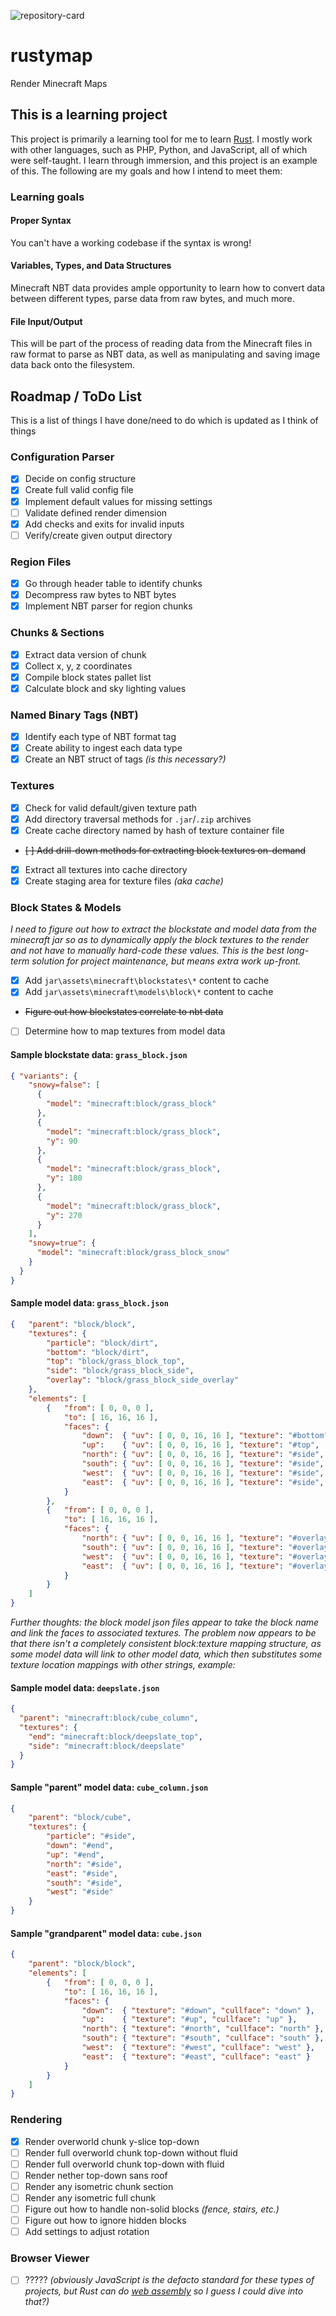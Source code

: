 ![repository-card](repository-card.png)

# rustymap
Render Minecraft Maps

## This is a learning project

This project is primarily a learning tool for me to learn [Rust](https://doc.rust-lang.org/book/). I mostly work with other languages, such as PHP, Python, and JavaScript, all of which were self-taught. I learn through immersion, and this project is an example of this. The following are my goals and how I intend to meet them:

### Learning goals

#### Proper Syntax
You can't have a working codebase if the syntax is wrong!

#### Variables, Types, and Data Structures
Minecraft NBT data provides ample opportunity to learn how to convert data between different types, parse data from raw bytes, and much more.

#### File Input/Output
This will be part of the process of reading data from the Minecraft files in raw format to parse as NBT data, as well as manipulating and saving image data back onto the filesystem.

## Roadmap / ToDo List
This is a list of things I have done/need to do which is updated as I think of things

### Configuration Parser
- [x] Decide on config structure
- [x] Create full valid config file
- [x] Implement default values for missing settings
- [ ] Validate defined render dimension
- [x] Add checks and exits for invalid inputs
- [ ] Verify/create given output directory

### Region Files
- [x] Go through header table to identify chunks
- [x] Decompress raw bytes to NBT bytes
- [x] Implement NBT parser for region chunks

### Chunks & Sections
- [x] Extract data version of chunk
- [x] Collect x, y, z coordinates
- [x] Compile block states pallet list
- [x] Calculate block and sky lighting values

### Named Binary Tags (NBT)
- [x] Identify each type of NBT format tag
- [x] Create ability to ingest each data type
- [x] Create an NBT struct of tags _(is this necessary?)_

### Textures
- [x] Check for valid default/given texture path
- [x] Add directory traversal methods for `.jar`/`.zip` archives
- [x] Create cache directory named by hash of texture container file
- ~~[ ] Add drill-down methods for extracting block textures on-demand~~
- [x] Extract all textures into cache directory
- [x] Create staging area for texture files _(aka cache)_

### Block States & Models

_I need to figure out how to extract the blockstate and model data from the minecraft jar so as to dynamically apply the
block textures to the render and not have to manually hard-code these values. This is the best long-term solution for
project maintenance, but means extra work up-front._

- [x] Add `jar\assets\minecraft\blockstates\*` content to cache
- [x] Add `jar\assets\minecraft\models\block\*` content to cache
- ~~Figure out how blockstates correlate to nbt data~~
- [ ] Determine how to map textures from model data
 
#### Sample blockstate data: `grass_block.json`

```json
{ "variants": {
    "snowy=false": [
      {
        "model": "minecraft:block/grass_block"
      },
      {
        "model": "minecraft:block/grass_block",
        "y": 90
      },
      {
        "model": "minecraft:block/grass_block",
        "y": 180
      },
      {
        "model": "minecraft:block/grass_block",
        "y": 270
      }
    ],
    "snowy=true": {
      "model": "minecraft:block/grass_block_snow"
    }
  }
}
```

#### Sample model data: `grass_block.json`

```json
{   "parent": "block/block",
    "textures": {
        "particle": "block/dirt",
        "bottom": "block/dirt",
        "top": "block/grass_block_top",
        "side": "block/grass_block_side",
        "overlay": "block/grass_block_side_overlay"
    },
    "elements": [
        {   "from": [ 0, 0, 0 ],
            "to": [ 16, 16, 16 ],
            "faces": {
                "down":  { "uv": [ 0, 0, 16, 16 ], "texture": "#bottom", "cullface": "down" },
                "up":    { "uv": [ 0, 0, 16, 16 ], "texture": "#top",    "cullface": "up", "tintindex": 0 },
                "north": { "uv": [ 0, 0, 16, 16 ], "texture": "#side",   "cullface": "north" },
                "south": { "uv": [ 0, 0, 16, 16 ], "texture": "#side",   "cullface": "south" },
                "west":  { "uv": [ 0, 0, 16, 16 ], "texture": "#side",   "cullface": "west" },
                "east":  { "uv": [ 0, 0, 16, 16 ], "texture": "#side",   "cullface": "east" }
            }
        },
        {   "from": [ 0, 0, 0 ],
            "to": [ 16, 16, 16 ],
            "faces": {
                "north": { "uv": [ 0, 0, 16, 16 ], "texture": "#overlay", "tintindex": 0, "cullface": "north" },
                "south": { "uv": [ 0, 0, 16, 16 ], "texture": "#overlay", "tintindex": 0, "cullface": "south" },
                "west":  { "uv": [ 0, 0, 16, 16 ], "texture": "#overlay", "tintindex": 0, "cullface": "west" },
                "east":  { "uv": [ 0, 0, 16, 16 ], "texture": "#overlay", "tintindex": 0, "cullface": "east" }
            }
        }
    ]
}

```

_Further thoughts: the block model json files appear to take the block name and link the faces to associated textures.
The problem now appears to be that there isn't a completely consistent block:texture mapping structure, as some model
data will link to other model data, which then substitutes some texture location mappings with other strings, example:_

#### Sample model data: `deepslate.json`

```json
{
  "parent": "minecraft:block/cube_column",
  "textures": {
    "end": "minecraft:block/deepslate_top",
    "side": "minecraft:block/deepslate"
  }
}
```

#### Sample "parent" model data: `cube_column.json`
```json
{
    "parent": "block/cube",
    "textures": {
        "particle": "#side",
        "down": "#end",
        "up": "#end",
        "north": "#side",
        "east": "#side",
        "south": "#side",
        "west": "#side"
    }
}
```

#### Sample "grandparent" model data: `cube.json`

```json
{
    "parent": "block/block",
    "elements": [
        {   "from": [ 0, 0, 0 ],
            "to": [ 16, 16, 16 ],
            "faces": {
                "down":  { "texture": "#down", "cullface": "down" },
                "up":    { "texture": "#up", "cullface": "up" },
                "north": { "texture": "#north", "cullface": "north" },
                "south": { "texture": "#south", "cullface": "south" },
                "west":  { "texture": "#west", "cullface": "west" },
                "east":  { "texture": "#east", "cullface": "east" }
            }
        }
    ]
}
```

### Rendering
- [X] Render overworld chunk y-slice top-down
- [ ] Render full overworld chunk top-down without fluid
- [ ] Render full overworld chunk top-down with fluid
- [ ] Render nether top-down sans roof
- [ ] Render any isometric chunk section
- [ ] Render any isometric full chunk
- [ ] Figure out how to handle non-solid blocks _(fence, stairs, etc.)_
- [ ] Figure out how to ignore hidden blocks
- [ ] Add settings to adjust rotation

### Browser Viewer
- [ ] ????? _(obviously JavaScript is the defacto standard for these types of projects, but Rust can do [web assembly](https://www.rust-lang.org/what/wasm) so I guess I could dive into that?)_
